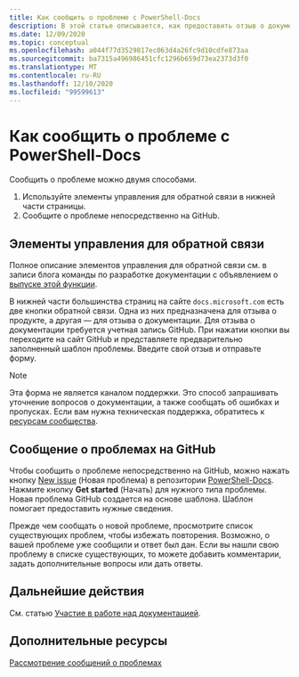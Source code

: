 ```yaml
---
title: Как сообщить о проблеме с PowerShell-Docs
description: В этой статье описывается, как предоставить отзыв о документации по PowerShell.
ms.date: 12/09/2020
ms.topic: conceptual
ms.openlocfilehash: a044f77d3529817ec063d4a26fc9d10cdfe873aa
ms.sourcegitcommit: ba7315a496986451cfc1296b659d73ea2373d3f0
ms.translationtype: MT
ms.contentlocale: ru-RU
ms.lasthandoff: 12/10/2020
ms.locfileid: "99599613"
---
```

# <a name="how-to-file-a-powershell-docs-issue"></a>Как сообщить о проблеме с PowerShell-Docs

Сообщить о проблеме можно двумя способами.

1. Используйте элементы управления для обратной связи в нижней части страницы.
1. Сообщите о проблеме непосредственно на GitHub.

## <a name="using-the-feedback-controls"></a>Элементы управления для обратной связи

Полное описание элементов управления для обратной связи см. в записи блога команды по разработке документации с объявлением о [выпуске этой функции][feedback].

В нижней части большинства страниц на сайте `docs.microsoft.com` есть две кнопки обратной связи. Одна из них предназначена для отзыва о продукте, а другая — для отзыва о документации. Для отзыва о документации требуется учетная запись GitHub. При нажатии кнопки вы переходите на сайт GitHub и представляете предварительно заполненный шаблон проблемы.
Введите свой отзыв и отправьте форму.

> [!NOTE]
> Эта форма не является каналом поддержки. Это способ запрашивать уточнение вопросов о документации, а также сообщать об ошибках и пропусках. Если вам нужна техническая поддержка, обратитесь к [ресурсам сообщества](../community-support.md).

## <a name="filing-issues-on-github"></a>Сообщение о проблемах на GitHub

Чтобы сообщить о проблеме непосредственно на GitHub, можно нажать кнопку [New issue][new-issue] (Новая проблема) в репозитории [PowerShell-Docs][docs-issues]. Нажмите кнопку **Get started** (Начать) для нужного типа проблемы. Новая проблема GitHub создается на основе шаблона. Шаблон помогает предоставить нужные сведения.

Прежде чем сообщать о новой проблеме, просмотрите список существующих проблем, чтобы избежать повторения. Возможно, о вашей проблеме уже сообщили и ответ был дан. Если вы нашли свою проблему в списке существующих, то можете добавить комментарии, задать дополнительные вопросы или дать ответы.

## <a name="next-steps"></a>Дальнейшие действия

См. статью [Участие в работе над документацией](get-started-writing.md).

## <a name="additional-resources"></a>Дополнительные ресурсы

[Рассмотрение сообщений о проблемах](managing-issues.md)

<!-- reference links -->
[feedback]: /teamblog/a-new-feedback-system-is-coming-to-docs
[new-issue]: https://github.com/MicrosoftDocs/PowerShell-Docs/issues/new/choose
[docs-issues]: https://github.com/MicrosoftDocs/PowerShell-Docs/issues
